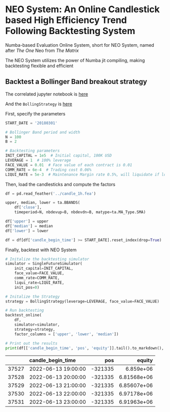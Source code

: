 # NEO System: An Online Candlestick based High Efficiency Trend Following Backtesting System

Numba-based Evaluation Online System, short for NEO System, named after *The One* Neo from *The Matrix*

The NEO System utilizes the power of Numba jit compiling, making backtesting flexible and efficient

## Backtest a Bollinger Band breakout strategy

The correlated jupyter notebook is [here](https://github.com/lostleaf/neo_trend_backtesting/blob/master/strategy_example/boll.ipynb)

And the `BollingStrategy` is [here](https://github.com/lostleaf/neo_trend_backtesting/blob/master/strategy_example/bolling.py)

First, specify the parameters

``` python
START_DATE = '20180301'

# Bollinger Band period and width
N = 100
B = 2

# Backtesting parameters
INIT_CAPITAL = 1e5  # Initial capital, 100K USD
LEVERAGE = 1  # 100% leverage
FACE_VALUE = 0.01  # Face value of each contract is 0.01
COMM_RATE = 6e-4  # Trading cost 0.06%
LIQUI_RATE = 5e-3  # Maintenance Margin rate 0.5%, will liquidate if lower
```

Then, load the candlesticks and compute the factors

``` python
df = pd.read_feather('../candle_1h.fea')

upper, median, lower = ta.BBANDS(
    df['close'], 
    timeperiod=N, nbdevup=B, nbdevdn=B, matype=ta.MA_Type.SMA)

df['upper'] = upper
df['median'] = median
df['lower'] = lower

df = df[df['candle_begin_time'] >= START_DATE].reset_index(drop=True)
```

Finally, backtest with NEO System

``` python
# Initalize the backtesting simulator
simulator = SingleFutureSimulator(
    init_capital=INIT_CAPITAL, 
    face_value=FACE_VALUE, 
    comm_rate=COMM_RATE, 
    liqui_rate=LIQUI_RATE, 
    init_pos=0)

# Initalize the Strategy
strategy = BollingStrategy(leverage=LEVERAGE, face_value=FACE_VALUE)

# Run backtesting
backtest_online(
    df, 
    simulator=simulator,
    strategy=strategy,
    factor_columns = ['upper', 'lower', 'median'])

# Print out the results
print(df[['candle_begin_time', 'pos', 'equity']].tail().to_markdown(), '\n')
```

|       | candle_begin_time   |     pos |      equity |
|------:|:--------------------|--------:|------------:|
| 37527 | 2022-06-13 19:00:00 | -321335 | 6.859e+06   |
| 37528 | 2022-06-13 20:00:00 | -321335 | 6.81568e+06 |
| 37529 | 2022-06-13 21:00:00 | -321335 | 6.85607e+06 |
| 37530 | 2022-06-13 22:00:00 | -321335 | 6.97178e+06 |
| 37531 | 2022-06-13 23:00:00 | -321335 | 6.91963e+06 | 
